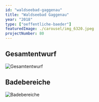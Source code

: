 ```yaml
---
id: "waldseebad-gaggenau"
title: "Waldseebad Gaggenau"
year: "2018"
type: ["oeffentliche-baeder"]
featuredImage: ./carousel/img_6320.jpeg
projectNumber: 80
---
```


## Gesamtentwurf
![Gesamtentwurf](images/080-183.0gesamtentwurf1-250.png)

## Badebereiche
![Badebereiche](images/080-18badebereiche.png)